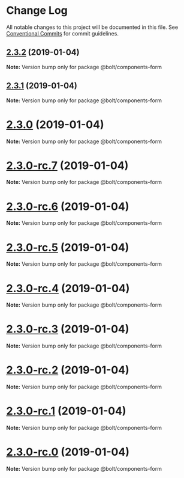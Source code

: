 # Change Log

All notable changes to this project will be documented in this file.
See [Conventional Commits](https://conventionalcommits.org) for commit guidelines.

## [2.3.2](https://github.com/bolt-design-system/bolt/tree/master/packages/components/bolt-form/compare/v2.3.1...v2.3.2) (2019-01-04)

**Note:** Version bump only for package @bolt/components-form





## [2.3.1](https://github.com/bolt-design-system/bolt/tree/master/packages/components/bolt-form/compare/v2.3.0...v2.3.1) (2019-01-04)

**Note:** Version bump only for package @bolt/components-form





# [2.3.0](https://github.com/bolt-design-system/bolt/tree/master/packages/components/bolt-form/compare/v2.3.0-rc.7...v2.3.0) (2019-01-04)

**Note:** Version bump only for package @bolt/components-form





# [2.3.0-rc.7](https://github.com/bolt-design-system/bolt/tree/master/packages/components/bolt-form/compare/v2.3.0-rc.6...v2.3.0-rc.7) (2019-01-04)

**Note:** Version bump only for package @bolt/components-form





# [2.3.0-rc.6](https://github.com/bolt-design-system/bolt/tree/master/packages/components/bolt-form/compare/v2.3.0-rc.5...v2.3.0-rc.6) (2019-01-04)

**Note:** Version bump only for package @bolt/components-form





# [2.3.0-rc.5](https://github.com/bolt-design-system/bolt/tree/master/packages/components/bolt-form/compare/v2.3.0-rc.4...v2.3.0-rc.5) (2019-01-04)

**Note:** Version bump only for package @bolt/components-form





# [2.3.0-rc.4](https://github.com/bolt-design-system/bolt/tree/master/packages/components/bolt-form/compare/v2.3.0-rc.3...v2.3.0-rc.4) (2019-01-04)

**Note:** Version bump only for package @bolt/components-form





# [2.3.0-rc.3](https://github.com/bolt-design-system/bolt/tree/master/packages/components/bolt-form/compare/v2.3.0-rc.2...v2.3.0-rc.3) (2019-01-04)

**Note:** Version bump only for package @bolt/components-form





# [2.3.0-rc.2](https://github.com/bolt-design-system/bolt/tree/master/packages/components/bolt-form/compare/v2.3.0-rc.1...v2.3.0-rc.2) (2019-01-04)

**Note:** Version bump only for package @bolt/components-form





# [2.3.0-rc.1](https://github.com/bolt-design-system/bolt/tree/master/packages/components/bolt-form/compare/vv2.3.0-rc.0...v2.3.0-rc.1) (2019-01-04)

**Note:** Version bump only for package @bolt/components-form





# [2.3.0-rc.0](https://github.com/bolt-design-system/bolt/tree/master/packages/components/bolt-form/compare/v2.2.1...v2.3.0-rc.0) (2019-01-04)

**Note:** Version bump only for package @bolt/components-form
